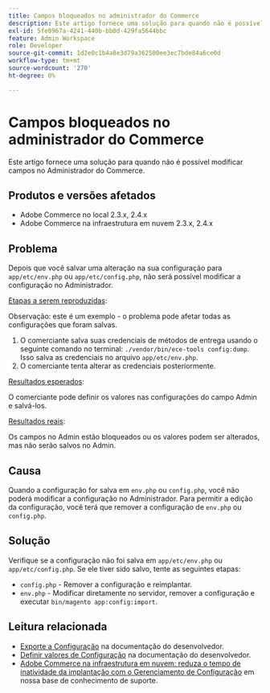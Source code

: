```yaml
---
title: Campos bloqueados no administrador do Commerce
description: Este artigo fornece uma solução para quando não é possível modificar campos no Administrador do Commerce.
exl-id: 5fe0967a-4241-440b-bb0d-429fa5644bbc
feature: Admin Workspace
role: Developer
source-git-commit: 1d2e0c1b4a8e3d79a362500ee3ec7bde84a6ce0d
workflow-type: tm+mt
source-wordcount: '270'
ht-degree: 0%

---
```


# Campos bloqueados no administrador do Commerce

Este artigo fornece uma solução para quando não é possível modificar campos no Administrador do Commerce.

## Produtos e versões afetados

* Adobe Commerce no local 2.3.x, 2.4.x
* Adobe Commerce na infraestrutura em nuvem 2.3.x, 2.4.x

## Problema

Depois que você salvar uma alteração na sua configuração para `app/etc/env.php` ou `app/etc/config.php`, não será possível modificar a configuração no Administrador.

<u>Etapas a serem reproduzidas</u>:

Observação: este é um exemplo - o problema pode afetar todas as configurações que foram salvas.

1. O comerciante salva suas credenciais de métodos de entrega usando o seguinte comando no terminal: `./vendor/bin/ece-tools config:dump`. Isso salva as credenciais no arquivo `app/etc/env.php`.
1. O comerciante tenta alterar as credenciais posteriormente.

<u>Resultados esperados</u>:

O comerciante pode definir os valores nas configurações do campo Admin e salvá-los.

<u>Resultados reais</u>:

Os campos no Admin estão bloqueados ou os valores podem ser alterados, mas não serão salvos no Admin.

## Causa

Quando a configuração for salva em `env.php` ou `config.php`, você não poderá modificar a configuração no Administrador. Para permitir a edição da configuração, você terá que remover a configuração de `env.php` ou `config.php`.

## Solução

Verifique se a configuração não foi salva em `app/etc/env.php` ou `app/etc/config.php`. Se ele tiver sido salvo, tente as seguintes etapas:

* `config.php` - Remover a configuração e reimplantar.
* `env.php` - Modificar diretamente no servidor, remover a configuração e executar `bin/magento app:config:import`.

## Leitura relacionada

* [Exporte a Configuração](https://devdocs.magento.com/guides/v2.4/config-guide/cli/config-cli-subcommands-config-mgmt-export.html#sensitive-or-system-specific-settings) na documentação do desenvolvedor.
* [Definir valores de Configuração](https://devdocs.magento.com/guides/v2.4/config-guide/cli/config-cli-subcommands-config-mgmt-set.html#config-cli-config-set) na documentação do desenvolvedor.
* [Adobe Commerce na infraestrutura em nuvem: reduza o tempo de inatividade da implantação com o Gerenciamento de Configuração](/help/how-to/general/magento-cloud-reduce-deployment-downtime-with-configuration-management.md) em nossa base de conhecimento de suporte.
